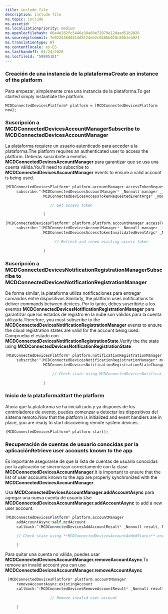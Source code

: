 ```yaml
---
title: include file
description: include file
ms.topic: include
ms.assetid: ''
ms.localizationpriority: medium
ms.openlocfilehash: 60a4e282fc5446e38a80e72979e12daad51b2026
ms.sourcegitcommit: 7e022438d0414d8f24ee2c048bb018c80b1ea921
ms.translationtype: HT
ms.contentlocale: es-ES
ms.lasthandoff: 04/24/2020
ms.locfileid: "59805181"
---
```

### <a name="create-an-instance-of-the-platform"></a><span data-ttu-id="4f57d-103">Creación de una instancia de la plataforma</span><span class="sxs-lookup"><span data-stu-id="4f57d-103">Create an instance of the platform</span></span>

<span data-ttu-id="4f57d-104">Para empezar, simplemente crea una instancia de la plataforma.</span><span class="sxs-lookup"><span data-stu-id="4f57d-104">To get started simply instantiate the platform.</span></span>

`MCDConnectedDevicesPlatform* platform = [MCDConnectedDevicesPlatform new];`

### <a name="subscribe-to-mcdconnecteddevicesaccountmanager"></a><span data-ttu-id="4f57d-105">Suscripción a MCDConnectedDevicesAccountManager</span><span class="sxs-lookup"><span data-stu-id="4f57d-105">Subscribe to MCDConnectedDevicesAccountManager</span></span>

<span data-ttu-id="4f57d-106">La plataforma requiere un usuario autenticado para acceder a la plataforma.</span><span class="sxs-lookup"><span data-stu-id="4f57d-106">The platform requires an authenticated user to access the platform.</span></span>  <span data-ttu-id="4f57d-107">Deberás suscribirte a eventos **MCDConnectedDevicesAccountManager** para garantizar que se usa una cuenta válida.</span><span class="sxs-lookup"><span data-stu-id="4f57d-107">You'll need to subscribe to **MCDConnectedDevicesAccountManager** events to ensure a valid account is being used.</span></span>

```ObjectiveC
[MCDConnectedDevicesPlatform* platform.accountManager.accessTokenRequested
     subscribe:^(MCDConnectedDevicesAccountManager* _Nonnull manager __unused,
                 MCDConnectedDevicesAccessTokenRequestedEventArgs* _Nonnull request __unused) {

                    // Get access token

                 }
```

```ObjectiveC
[MCDConnectedDevicesPlatform* platform.platform.accountManager.accessTokenInvalidated
     subscribe:^(MCDConnectedDevicesAccountManager* _Nonnull manager __unused,
                 MCDConnectedDevicesAccessTokenInvalidatedEventArgs* _Nonnull request) {

                      // Refresh and renew existing access token

                 }
```

### <a name="subscribe-to-mcdconnecteddevicesnotificationregistrationmanager"></a><span data-ttu-id="4f57d-108">Suscripción a MCDConnectedDevicesNotificationRegistrationManager</span><span class="sxs-lookup"><span data-stu-id="4f57d-108">Subscribe to MCDConnectedDevicesNotificationRegistrationManager</span></span>

<span data-ttu-id="4f57d-109">De forma similar, la plataforma utiliza notificaciones para entregar comandos entre dispositivos.</span><span class="sxs-lookup"><span data-stu-id="4f57d-109">Similarly, the platform uses notifications to deliver commands between devices.</span></span>  <span data-ttu-id="4f57d-110">Por lo tanto, debes suscribirte a los eventos **MCDConnectedDevicesNotificationRegistrationManager** para garantizar que los estados de registro en la nube son válidos para la cuenta utilizada.</span><span class="sxs-lookup"><span data-stu-id="4f57d-110">Therefore, you must subscribe to the **MCDConnectedDevicesNotificationRegistrationManager** events to ensure the cloud registration states are valid for the account being used.</span></span>  <span data-ttu-id="4f57d-111">Comprueba el estado con **MCDConnectedDevicesNotificationRegistrationState**.</span><span class="sxs-lookup"><span data-stu-id="4f57d-111">Verify the the state using **MCDConnectedDevicesNotificationRegistrationState**</span></span>

```ObjectiveC
[MCDConnectedDevicesPlatform* platform.notificationRegistrationManager.notificationRegistrationStateChanged
     subscribe:^(MCDConnectedDevicesNotificationRegistrationManager* manager __unused,
                 MCDConnectedDevicesNotificationRegistrationStateChangedEventArgs* args __unused) {

                     // Check state using MCDConnectedDevicesNotificationRegistrationState enum

                 }

```

### <a name="start-the-platform"></a><span data-ttu-id="4f57d-112">Inicio de la plataforma</span><span class="sxs-lookup"><span data-stu-id="4f57d-112">Start the platform</span></span>
<span data-ttu-id="4f57d-113">Ahora que la plataforma se ha inicializado y ya dispones de los controladores de evento, puedes comenzar a detectar los dispositivos del sistema remoto.</span><span class="sxs-lookup"><span data-stu-id="4f57d-113">Now that the platform is initialized and event handlers are in place, you are ready to start discovering remote system devices.</span></span>  

`[MCDConnectedDevicesPlatform* platform start];`

### <a name="retrieve-user-accounts-known-to-the-app"></a><span data-ttu-id="4f57d-114">Recuperación de cuentas de usuario conocidas por la aplicación</span><span class="sxs-lookup"><span data-stu-id="4f57d-114">Retrieve user accounts known to the app</span></span>

<span data-ttu-id="4f57d-115">Es importante asegurarse de que la lista de cuentas de usuario conocidas por la aplicación se sincronizan correctamente con la clase **MCDConnectedDevicesAccountManager**.</span><span class="sxs-lookup"><span data-stu-id="4f57d-115">It is important to ensure that the list of user accounts known to the app are properly synchronized with the **MCDConnectedDevicesAccountManager**.</span></span>

<span data-ttu-id="4f57d-116">Usa **MCDConnectedDevicesAccountManager.addAccountAsync** para agregar una nueva cuenta de usuario.</span><span class="sxs-lookup"><span data-stu-id="4f57d-116">Use **MCDConnectedDevicesAccountManager.addAccountAsync** to add a new user account.</span></span>

```ObjectiveC
[MCDConnectedDevicesPlatform* platform.accountManager
     addAccountAsync:self.mcdAccount
     callback:^(MCDConnectedDevicesAddAccountResult* _Nonnull result, NSError* _Nullable error) {

     // Check state using **MCDConnectedDevicesAccountAddedStatus** enum

     }
```

<span data-ttu-id="4f57d-117">Para quitar una cuenta no válida, puedes usar **MCDConnectedDevicesAccountManager.removeAccountAsync**.</span><span class="sxs-lookup"><span data-stu-id="4f57d-117">To remove an invalid account you can use **MCDConnectedDevicesAccountManager.removeAccountAsync**</span></span>

```ObjectiveC
 [MCDConnectedDevicesPlatform* platform.accountManager
     removeAccountAsync:existingAccount
     callback:^(MCDConnectedDevicesRemoveAccountResult* _Nonnull result __unused, NSError* _Nullable error) {

                    // Remove invalid user account

     }
```